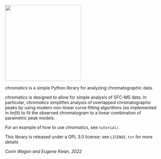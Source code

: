 <img src='logo/logo.png' width=250>

*chromatics* is a simple Python library for analyzing chromatographic data.

*chromatics* is designed to allow for simple analysis of SFC-MS data. 
In particular, *chromatics* simplifies analysis of overlapped chromatographic peaks 
by using modern non-linear curve fitting algorithms (as implemented in *lmfit*) to fit the observed chromatogram to a linear combination
of parametric peak models.

For an example of how to use *chromatics*, see ``tutorial/``.

This library is released under a GPL 3.0 license: see ``LICENSE.txt`` for more details

*Corin Wagen and Eugene Kwan, 2022*
